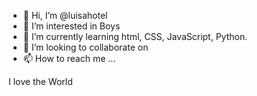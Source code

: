 - 👋 Hi, I’m @luisahotel
- 👀 I’m interested in Boys
- 🌱 I’m currently learning html, CSS, JavaScript, Python.
- 💞️ I’m looking to collaborate on 
- 📫 How to reach me ...

<!---
luisahotel/luisahotel is a ✨ special ✨ repository because its `README.md` (this file) appears on your GitHub profile.
You can click the Preview link to take a look at your changes.
---> 
I love the World
